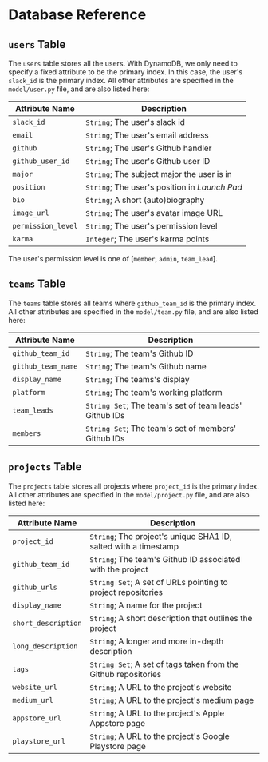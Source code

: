 # Database Reference

## `users` Table

The `users` table stores all the users. With DynamoDB, we only need to specify a
fixed attribute to be the primary index. In this case, the user's `slack_id` is
the primary index. All other attributes are specified in the `model/user.py`
file, and are also listed here:

Attribute Name | Description
---|---
`slack_id` | `String`; The user's slack id
`email` | `String`; The user's email address
`github` | `String`; The user's Github handler
`github_user_id` | `String`; The user's Github user ID
`major` | `String`; The subject major the user is in
`position` | `String`; The user's position in _Launch Pad_
`bio` | `String`; A short (auto)biography
`image_url` | `String`; The user's avatar image URL
`permission_level` | `String`; The user's permission level
`karma` | `Integer`; The user's karma points

The user's permission level is one of [`member`, `admin`, `team_lead`].

## `teams` Table

The `teams` table stores all teams where `github_team_id` is the primary index.
All other attributes are specified in the `model/team.py` file, and are also
listed here:

Attribute Name | Description
---|---
`github_team_id` | `String`; The team's Github ID
`github_team_name` | `String`; The team's Github name
`display_name` | `String`; The teams's display
`platform` | `String`; The team's working platform
`team_leads` | `String Set`; The team's set of team leads' Github IDs
`members` | `String Set`; The team's set of members' Github IDs

## `projects` Table

The `projects` table stores all projects where `project_id` is the primary
index. All other attributes are specified in the `model/project.py` file, and
are also listed here:

Attribute Name | Description
---|---
`project_id` | `String`; The project's unique SHA1 ID, salted with a timestamp
`github_team_id` | `String`; The team's Github ID associated with the project
`github_urls` | `String Set`; A set of URLs pointing to project repositories
`display_name` | `String`; A name for the project
`short_description` | `String`; A short description that outlines the project
`long_description` | `String`; A longer and more in-depth description
`tags` | `String Set`; A set of tags taken from the Github repositories
`website_url` | `String`; A URL to the project's website
`medium_url` | `String`; A URL to the project's medium page
`appstore_url` | `String`; A URL to the project's Apple Appstore page
`playstore_url` | `String`; A URL to the project's Google Playstore page
